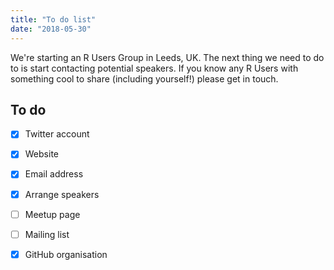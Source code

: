 ```yaml
---
title: "To do list"
date: "2018-05-30"
---
```


We're starting an R Users Group in Leeds, UK. 
The next thing we need to do to is start contacting potential speakers.
If you know any R Users with something cool to share (including yourself!) please get in touch.

## To do

- [x] Twitter account
- [x] Website
- [x] Email address
- [x] Arrange speakers
- [ ] Meetup page
- [ ] Mailing list
- [x] GitHub organisation

